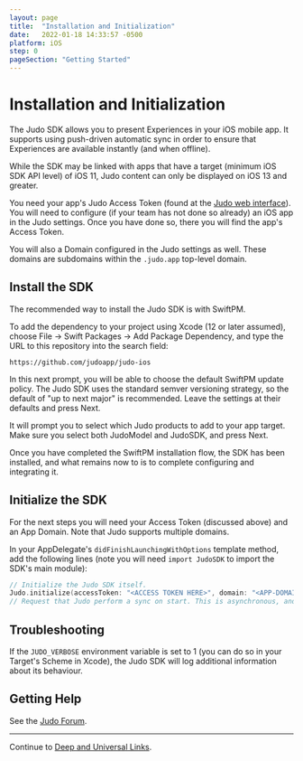 ```yaml
---
layout: page
title:  "Installation and Initialization"
date:   2022-01-18 14:33:57 -0500
platform: iOS
step: 0
pageSection: "Getting Started"
---
```

# Installation and Initialization

The Judo SDK allows you to present Experiences in your iOS mobile app. It supports using push-driven automatic sync in order to ensure that Experiences are available instantly (and when offline).

While the SDK may be linked with apps that have a target (minimum iOS SDK API level) of iOS 11, Judo content can only be displayed on iOS 13 and greater.

You need your app's Judo Access Token (found at the [Judo web interface](https://www.judo.app/login)).  You will need to configure (if your team has not done so already) an iOS app in the Judo settings. Once you have done so, there you will find the app's Access Token.

You will also a Domain configured in the Judo settings as well. These domains are subdomains within the `.judo.app` top-level domain.

## Install the SDK

The recommended way to install the Judo SDK is with SwiftPM.

To add the dependency to your project using Xcode (12 or later assumed), choose File -> Swift Packages -> Add Package Dependency, and type the URL to this repository into the search field:

    https://github.com/judoapp/judo-ios

In this next prompt, you will be able to choose the default SwiftPM update policy. The Judo SDK uses the standard semver versioning strategy, so the default of "up to next major" is recommended.  Leave the settings at their defaults and press Next.

It will prompt you to select which Judo products to add to your app target.  Make sure you select both JudoModel and JudoSDK, and press Next.

Once you have completed the SwiftPM installation flow, the SDK has been installed, and what remains now to is to complete configuring and integrating it.

## Initialize the SDK

For the next steps you will need your Access Token (discussed above) and an App Domain. Note that Judo supports multiple domains.

In your AppDelegate's `didFinishLaunchingWithOptions` template method, add the following lines (note you will need `import JudoSDK` to import the SDK's main module):

```swift
// Initialize the Judo SDK itself.
Judo.initialize(accessToken: "<ACCESS TOKEN HERE>", domain: "<APP-DOMAIN-HERE>")
// Request that Judo perform a sync on start. This is asynchronous, and in the event of no pending updates will consist of only a small, single HTTP request.
```

## Troubleshooting

If the `JUDO_VERBOSE` environment variable is set to 1 (you can do so in your Target's Scheme in Xcode), the Judo SDK will log additional information about its behaviour.

## Getting Help

See the [Judo Forum](https://forum.judo.app/c/sdk-integration).

---

Continue to [Deep and Universal Links](Deep-and-Universal-Links).


